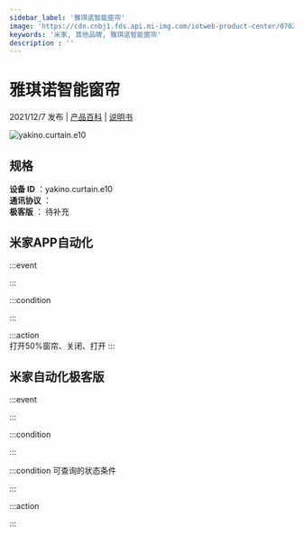 ```yaml
---
sidebar_label: '雅琪诺智能窗帘'
image: 'https://cdn.cnbj1.fds.api.mi-img.com/iotweb-product-center/0702812af58c38083c504e654b27961d_1637206514290.png?GalaxyAccessKeyId=AKVGLQWBOVIRQ3XLEW&Expires=9223372036854775807&Signature=fvXboTdyKtHkYN6qNr4xjOJTTUI='
keywords: '米家, 其他品牌, 雅琪诺智能窗帘'
description : ''
---
```

# 雅琪诺智能窗帘

2021/12/7 发布 | [产品百科](https://home.mi.com/webapp/content/baike/product/index.html?model=yakino.curtain.e10/) | [说明书](https://home.mi.com/views/introduction.html?model=yakino.curtain.e10&region=cn)

![yakino.curtain.e10](https://cdn.cnbj1.fds.api.mi-img.com/iotweb-product-center/0702812af58c38083c504e654b27961d_1637206514290.png?GalaxyAccessKeyId=AKVGLQWBOVIRQ3XLEW&Expires=9223372036854775807&Signature=fvXboTdyKtHkYN6qNr4xjOJTTUI=)

## 规格  
> 
**设备 ID** ：yakino.curtain.e10  
**通讯协议** ：  
**极客版**  ： 待补充 


## 米家APP自动化  

:::event  

:::

:::condition  

:::

:::action   
打开50%窗帘、关闭、打开
:::

## 米家自动化极客版  

:::event  

:::

:::condition  

:::

:::condition 可查询的状态条件  

:::

:::action  

:::

        
